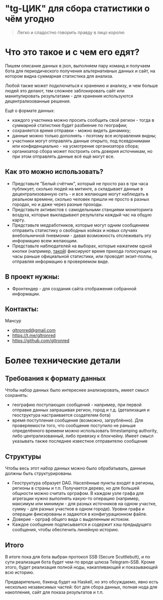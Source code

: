 # "tg-ЦИК" для сбора статистики о чём угодно

> Легко и сладостно говорить правду в лицо королю

# Что это такое и с чем его едят?

Пишем описание данных в json, выполняем пару команд и получаем бота для
периодического получения альтернативных данных и сайт, на котором видна
суммарная статистика для анализа.

Любой также может подключиться к хранению и анализу, и чем больше людей это
делают, тем сложнее заблокировать сайт или манипулировать результатами - для
хранения используются децентрализованные решения.

Ещё о формате данных:
- каждого участника можно просить сообщить свой регион - тогда в суммарной
статистике будет разбиение по географии; 
- сохраняется время отправки - можно видеть динамику;
- данные можно только дополнять - поэтому все исправления видны;
- участники могут отправлять данные открыто, под псевдонимами или
  конфиденциально - на усмотрение организатора сбора;
- организатор сбора может построить сеть доверия источникам, но при этом
  отправлять данные всё ещё могут все.

## Как это можно использовать?

- Представьте "Белый счётчик", который не просто раз в три часа публикует,
  сколько людей на митинге, а складывает данные в децентрализованную сеть - и
  все желающие могут наблюдать в реальном времени, сколько человек пришли не
  просто в разных городах, но и даже через разные проходы.
- Представьте активистов с самодельными станциями мониторинга воздуха, которые
  выкладывают результаты каждый час на общую карту.
- Представьте медработников, которые могут одним сообщением отправить статистику
  о свободных койках и новых случаях внебольничной пневмонии - давая возможность
  отслеживать эту информацию всем желающим.
- Представьте наблюдателей на выборах, которые нажатием одной кнопки (например,
  [такой](https://www.aliexpress.com/item/32973667926.html)) фиксируют время
  прихода голосующих на часы раньше официальной статистики, или проводят
  экзит-поллы, отправляя информацию в проверяемом виде.

## В проект нужны:

- Фронтендер - для создания сайта отображения собранной информации.

## Контакты:
Мансур
* gltronred@gmail.com	
* https://t.me/gltronred
* https://github.com/gltronred

# Более технические детали

## Требования к формату данных

Чтобы набор данных было интереснее анализировать, имеет смысл сохранять: 

- географию поступающих сообщений - например, при первой отправке данных
  запрашивая регион, город и т.д. (детализация и геоструктура настраивается
  создателем бота)
- время поступления сообщения (возможно, загрублённо). Для проверяемости того,
  что сообщение поступило не раньше определённого времени можно использовать
  timestamping authority, либо централизованный, либо привязку к блокчейну.
  Имеет смысл указывать также последнее известное отправителю сообщение

## Структуры

Чтобы весь этот набор данных можно было обрабатывать, данные должны быть структурированы.

- Геоструктура образует DAG. Населённые пункты входят в регионы, регионы в
  страны и т.п. Получается дерево, но для большей общности можно считать
  орграфом. В каждом узле графа для агрегации нужно выполнять какую-то операцию
  (например, максимум или минимум - для разных источников на одном участке,
  сумму - для разных участков в одном городе). Уровни графа и операции
  фиксированы и задаются в конфигурационном файле.
- Доверие - орграф общего вида с выделенным истоком.
- Каждое сообщение подписывается и содержит хэш предыдущего
  сообщения, чтобы обеспечить линейную историю.
  
## Итого

В итоге пока для бота выбран протокол SSB (Secure Scuttlebutt), и по сути
реализация бота будет чем-то вроде шлюза Telegram-SSB. Кроме этого, будет
реализация полной ноды, накапливающей и показывающей всю историю.

Предварительно, бэкенд будет на Haskell, но это обсуждаемо, явно есть несколько
независимых частей: бот для сбора данных, полная нода для накопления, сайт для
показа результатов и т.п.
